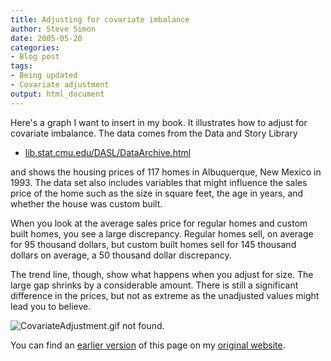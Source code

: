 ```yaml
---
title: Adjusting for covariate imbalance
author: Steve Simon
date: 2005-05-20
categories:
- Blog post
tags:
- Being updated
- Covariate adjustment
output: html_document
---
```

Here's a graph I want to insert in my book. It illustrates how to
adjust for covariate imbalance. The data comes from the Data and Story
Library

-   [lib.stat.cmu.edu/DASL/DataArchive.html](http://lib.stat.cmu.edu/DASL/DataArchive.html)

and shows the housing prices of 117 homes in Albuquerque, New Mexico in
1993. The data set also includes variables that might influence the
sales price of the home such as the size in square feet, the age in
years, and whether the house was custom built.

When you look at the average sales price for regular homes and custom
built homes, you see a large discrepancy. Regular homes sell, on average
for 95 thousand dollars, but custom built homes sell for 145 thousand
dollars on average, a 50 thousand dollar discrepancy.

The trend line, though, show what happens when you adjust for size. The
large gap shrinks by a considerable amount. There is still a significant
difference in the prices, but not as extreme as the unadjusted values
might lead you to believe.

![CovariateAdjustment.gif not found.](http://www.pmean.com/new-images/05/CovariateImbalance01.png)

You can find an [earlier version][sim1] of this page on my [original website][sim2].


[sim1]: http://www.pmean.com/05/CovariateImbalance.html
[sim2]: http://www.pmean.com/original_site.html
